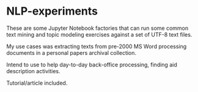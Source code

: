 # NLP-experiments

These are some Jupyter Notebook factories that can run some common text mining and topic modeling exercises against a set of UTF-8 text files.

My use cases was extracting texts from pre-2000 MS Word processing documents in a personal papers archival collection.

Intend to use to help day-to-day back-office processing, finding aid description activities.

Tutorial/article included.
